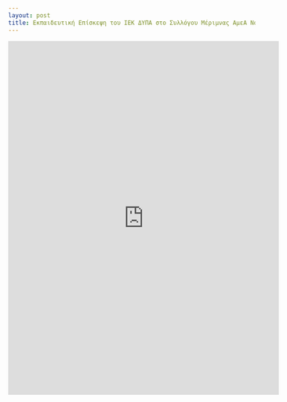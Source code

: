 ```yaml
---
layout: post
title: Εκπαιδευτική Επίσκεψη του ΙΕΚ ΔΥΠΑ στο Συλλόγου Μέριμνας ΑμεΑ Νοητικής Υστέρησης Ν. Ροδόπης 
---
```


<div class="uk-container">

<iframe src="https://www.facebook.com/plugins/post.php?href=https%3A%2F%2Fwww.facebook.com%2Fpermalink.php%3Fstory_fbid%3Dpfbid0kQnnDWSkYN1epnQzbShuHEQNVDzKSoThiHB9LLKzA7ymGNrSSdxznqmY6Ap6TQtJl%26id%3D100003400076950&width=552&show_text=true&height=721&appId" width="552" height="721" style="border:none;overflow:hidden" scrolling="no" frameborder="0" allowfullscreen="true" allow="autoplay; clipboard-write; encrypted-media; picture-in-picture; web-share"></iframe>
</div>
